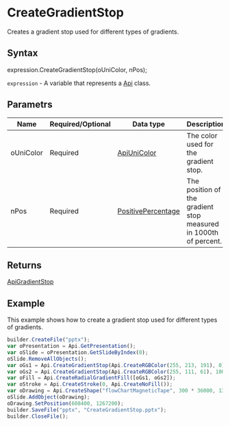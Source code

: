 # CreateGradientStop

Creates a gradient stop used for different types of gradients.

## Syntax

expression.CreateGradientStop(oUniColor, nPos);

`expression` - A variable that represents a [Api](../Api.md) class.

## Parametrs

| **Name** | **Required/Optional** | **Data type** | **Description** |
| ------------- | ------------- | ------------- | ------------- |
| oUniColor | Required | [ApiUniColor](../../ApiUniColor/ApiUniColor.md) | The color used for the gradient stop. |
| nPos | Required | [PositivePercentage](../../../Enumerations/PositivePercentage.md) | The position of the gradient stop measured in 1000th of percent. |

## Returns

[ApiGradientStop](../../ApiGradientStop/ApiGradientStop.md)

## Example

This example shows how to create a gradient stop used for different types of gradients.

```javascript
builder.CreateFile("pptx");
var oPresentation = Api.GetPresentation();
var oSlide = oPresentation.GetSlideByIndex(0);
oSlide.RemoveAllObjects();
var oGs1 = Api.CreateGradientStop(Api.CreateRGBColor(255, 213, 191), 0);
var oGs2 = Api.CreateGradientStop(Api.CreateRGBColor(255, 111, 61), 100000);
var oFill = Api.CreateRadialGradientFill([oGs1, oGs2]);
var oStroke = Api.CreateStroke(0, Api.CreateNoFill());
var oDrawing = Api.CreateShape("flowChartMagneticTape", 300 * 36000, 130 * 36000, oFill, oStroke);
oSlide.AddObject(oDrawing);
oDrawing.SetPosition(608400, 1267200);
builder.SaveFile("pptx", "CreateGradientStop.pptx");
builder.CloseFile();
```